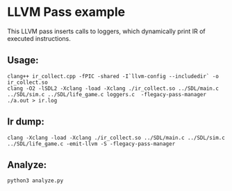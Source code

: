 # LLVM Pass example
This LLVM pass inserts calls to loggers, which dynamically print IR of executed instructions.


## Usage:
```
clang++ ir_collect.cpp -fPIC -shared -I`llvm-config --includedir` -o ir_collect.so
clang -O2 -lSDL2 -Xclang -load -Xclang ./ir_collect.so ../SDL/main.c ../SDL/sim.c ../SDL/life_game.c loggers.c  -flegacy-pass-manager
./a.out > ir.log
```

## Ir dump:
```
clang -Xclang -load -Xclang ./ir_collect.so ../SDL/main.c ../SDL/sim.c ../SDL/life_game.c -emit-llvm -S -flegacy-pass-manager
```

## Analyze:
```
python3 analyze.py
```
